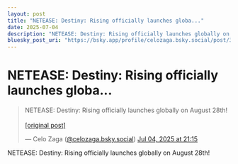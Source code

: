 ```yaml
---
layout: post
title: "NETEASE: Destiny: Rising officially launches globa..."
date: 2025-07-04
description: "NETEASE: Destiny: Rising officially launches globally on August 28th!"
bluesky_post_uri: "https://bsky.app/profile/celozaga.bsky.social/post/3lt6623wyea2y"
---
```


<h1 class="bluesky-post-title">NETEASE: Destiny: Rising officially launches globa...</h1>

<blockquote class="bluesky-embed" data-bluesky-uri="at://did:plc:lmh6rennptq77inaztnovw4b/app.bsky.feed.post/3lt6623wyea2y" data-bluesky-embed-color-mode="system">
<p lang="">NETEASE: Destiny: Rising officially launches globally on August 28th!<br><br><a href="https://bsky.app/profile/celozaga.bsky.social/post/3lt6623wyea2y">[original post]</a></p>
&mdash; Celo Zaga (<a href="https://bsky.app/profile/did:plc:lmh6rennptq77inaztnovw4b?ref_src=embed">@celozaga.bsky.social</a>) <a href="https://bsky.app/profile/celozaga.bsky.social/post/3lt6623wyea2y?ref_src=embed">Jul 04, 2025 at 21:15</a>
</blockquote>
<script async src="https://embed.bsky.app/static/embed.js" charset="utf-8"></script>

<p class="bluesky-post-description">NETEASE: Destiny: Rising officially launches globally on August 28th!</p>
